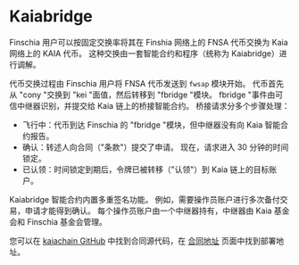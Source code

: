 # Kaiabridge

Finschia 用户可以按固定交换率将其在 Finshia 网络上的 FNSA 代币交换为 Kaia 网络上的 KAIA 代币。 这种交换由一套智能合约和程序（统称为 Kaiabridge）进行调解。

代币交换过程由 Finschia 用户将 FNSA 代币发送到 `fwsap` 模块开始。 代币首先从 "cony "交换到 "kei "面值，然后转移到 "fbridge "模块。 fbridge "事件由可信中继器识别，并提交给 Kaia 链上的桥接智能合约。 桥接请求分多个步骤处理：

- 飞行中：代币到达 Finschia 的 "fbridge "模块，但中继器没有向 Kaia 智能合约报告。
- 确认：转述人向合同（"条款"）提交了申请。 现在，请求进入 30 分钟的时间锁定。
- 已认领：时间锁定到期后，令牌已被转移（"认领"）到 Kaia 链上的目标账户。

Kaiabridge 智能合约内置多重签名功能。 例如，需要操作员账户进行多次备付交易，申请才能得到确认。 每个操作员账户由一个中继器持有，中继器由 Kaia 基金会和 Finschia 基金会管理。

您可以在 [kaiachain GitHub](https://github.com/kaiachain/kaia/tree/dev/contracts/contracts/system_contracts/kaiabridge) 中找到合同源代码，在 [合同地址](https://docs.kaia.io/references/contract-addresses/) 页面中找到部署地址。
